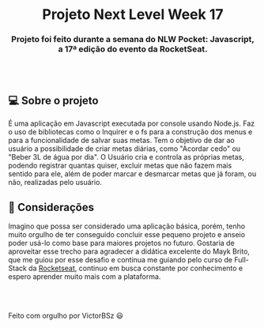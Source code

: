 <h1 align='center'> Projeto Next Level Week 17 </h1>
<h3 align='center'> Projeto foi feito durante a semana do NLW Pocket: Javascript, a 17ª edição do evento da RocketSeat. </h3>
<br></br>

## 💻 Sobre o projeto

É uma aplicação em Javascript executada por console usando Node.js.
Faz o uso de bibliotecas como o Inquirer e o fs para a construção dos menus e para a funcionalidade de salvar suas metas.
Tem o objetivo de dar ao usuário a possibilidade de criar metas diárias, como "Acordar cedo" ou "Beber 3L de água por dia".
O Usuário cria e controla as próprias metas, podendo registrar quantas quiser, excluir metas que não fazem mais sentido para ele, além de poder marcar e desmarcar metas que já foram, ou não, realizadas pelo usuário.



## 🧠 Considerações

  Imagino que possa ser considerado uma aplicação básica, porém, tenho muito orgulho de ter conseguido concluir esse pequeno projeto e anseio poder usá-lo como base para maiores
  projetos no futuro. Gostaria de aproveitar esse trecho para agradecer a didática excelente do Mayk Brito, que me guiou por esse desafio e continua me guiando pelo curso de Full-Stack da [Rocketseat](https://rocketseat.com.br), continuo em busca constante por conhecimento e espero aprender muito mais com a plataforma.

<br></br>

Feito com orgulho por VictorBSz 😃





